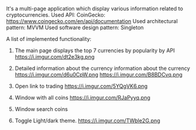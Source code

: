 It's a multi-page application which display various information related to cryptocurrencies. 
Used API: CoinGecko: https://www.coingecko.com/en/api/documentation
Used architectural pattern: MVVM 
Used software design pattern: Singleton

A list of implemented functionality:

1. The main page displays the top 7 currencies by popularity by API
https://i.imgur.com/dt2e3kg.png

2. Detailed information about the currency information about the currency
https://i.imgur.com/d6u0CpW.png
https://i.imgur.com/B8BDCvq.png

3. Open link to trading 
https://i.imgur.com/5YQgVK6.png

3. Window with all coins
https://i.imgur.com/RJaPyyq.png

4. Window search coins

5. Toggle Light/dark theme.
https://i.imgur.com/TWble2G.png
